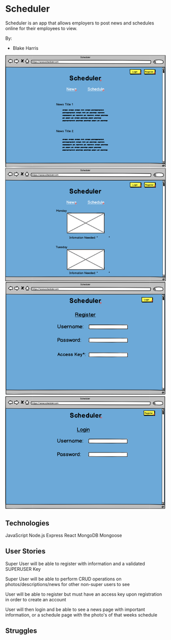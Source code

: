 # Scheduler
Scheduler is an app that allows employers to post news and schedules online for their employees to view.

By:
- Blake Harris

![News Page](./images/news.png)
![Schedule Page](./images/schedule.png)
![Register Page](./images/register.png)
![Login Page](./images/login.png)

## Technologies
JavaScript
Node.js
Express
React
MongoDB
Mongoose

## User Stories
Super User will be able to register with information and a validated SUPERUSER Key

Super User will be able to perform CRUD operations on photos/descriptions/news for other non-super users to see

User will be able to register but must have an access key upon registration in order to create an account

User will then login and be able to see a news page with important information, or a schedule page with the photo's of that weeks schedule

## Struggles

